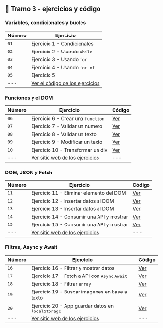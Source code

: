 ## 📃 Tramo 3 - ejercicios y código

### Variables, condicionales y bucles

| Número | Ejercicio |
| --- | --- | 
| `01` | Ejercicio 1 - Condicionales |
| `02` | Ejercicio 2 - Usando `while` |
| `03` | Ejercicio 3 - Usando `for`|
| `04` | Ejercicio 4 - Usando `for of` |
| `05` | Ejercicio 5 |
| --- | [Ver el código de los ejercicios](01-variables-condicionales-bucles/) |

### Funciones y el DOM

| Número | Ejercicio | Código |
| --- | --- | --- |
| `06` | Ejercicio 6 - Crear una `function` | [Ver](02-funciones-y-dom/ejercicio-6.md) |
| `07` | Ejercicio 7 - Validar un numero | [Ver](02-funciones-y-dom/07-ejercicio/) |
| `08` | Ejercicio 8 - Validar un texto | [Ver](02-funciones-y-dom/08-ejercicio/) |
| `09` | Ejercicio 9 - Modificar un texto | [Ver](02-funciones-y-dom/09-ejercicio/) |
| `10` | Ejercicio 10 - Transformar un div | [Ver](02-funciones-y-dom/10-ejercicio/) |
| --- | [Ver sitio web de los ejercicios](https://ejercicios7-10.surge.sh/) | --- |

### DOM, JSON y Fetch

| Número | Ejercicio | Código |
| --- | --- | --- |
| `11` | Ejercicio 11 - Eliminar elemento del DOM | [Ver](03-dom-json-fetch/11-ejercicio/)  |
| `12` | Ejercicio 12 - Insertar datos al DOM | [Ver](03-dom-json-fetch/12-ejercicio/) |
| `13` | Ejercicio 13 - Insertar datos al DOM | [Ver](03-dom-json-fetch/13-ejercicio/) |
| `14` | Ejercicio 14 - Consumir una API y mostrar | [Ver](03-dom-json-fetch/14-ejercicio/) |
| `15` | Ejercicio 15 - Consumir una API y mostrar | [Ver](03-dom-json-fetch/15-ejercicio/) |
| --- | [Ver sitio web de los ejercicios](https://ejercicios11-15.surge.sh/) | --- |

### Filtros, Async y Await

| Número | Ejercicio | Código |
| --- | --- | --- |
| `16` | Ejercicio 16 - Filtrar y mostrar datos | [Ver](04-filtros-async-await/16-ejercicio/) |
| `17` | Ejercicio 17 - Fetch a API con `Async` `Await` | [Ver](04-filtros-async-await/17-ejercicio/) |
| `18` | Ejercicio 18 - Filtrar `array`  | [Ver](04-filtros-async-await/18-ejercicio/) |
| `19` | Ejercicio 19 - Buscar imagenes en base a texto | [Ver](04-filtros-async-await/19-ejercicio/) |
| `20` | Ejercicio 20 - App guardar datos en `localStorage` | [Ver](04-filtros-async-await/20-ejercicio/) |
| --- | [Ver sitio web de los ejercicios](https://ejercicios16-20.surge.sh/) | --- |

